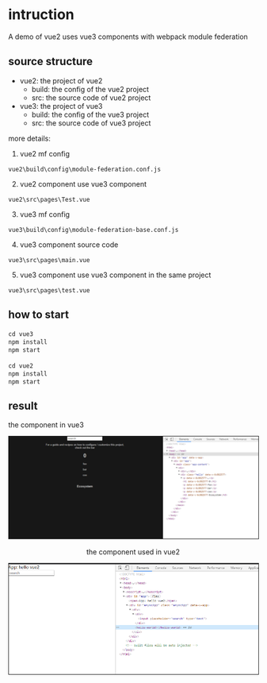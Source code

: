 # intruction
A demo of vue2 uses vue3 components with webpack module federation

## source structure

- vue2: the project of vue2
  - build: the config of the vue2 project
  - src: the source code of vue2 project
- vue3: the project of vue3
  - build: the config of the vue3 project
  - src: the source code of vue3 project

more details:

1. vue2 mf config
```
vue2\build\config\module-federation.conf.js
```

2. vue2 component use vue3 component 
```
vue2\src\pages\Test.vue
```

3. vue3 mf config
```
vue3\build\config\module-federation-base.conf.js
```

4. vue3 component source code
```
vue3\src\pages\main.vue
```

5. vue3 component use vue3 component in the same project
```
vue3\src\pages\test.vue
```
## how to start
```
cd vue3
npm install
npm start

cd vue2
npm install
npm start

```

## result

the component in vue3
<center>
<img src='./assets/vue3.png' width='600px' border='1px solid'>

the component used in vue2
<center>
<img src='./assets/vue2.png' width='600px' border='1px solid'>

